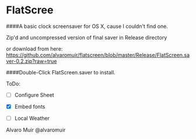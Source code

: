 FlatScree
================


####A basic clock screensaver for OS X, cause I couldn't find one.

Zip'd and uncompressed version of final saver in Release directory

or download from here:
https://github.com/alvaromuir/flatscreen/blob/master/Release/FlatScreen.saver-0.2.zip?raw=true


####Double-Click FlatScreen.saver to install.




ToDo:
- [ ] Configure Sheet
- [X] Embed fonts
- [ ] Local Weather



Alvaro Muir
@alvaromuir
